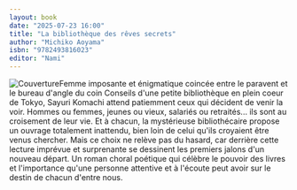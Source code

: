 ```yaml
---
layout: book
date: "2025-07-23 16:00"
title: "La bibliothèque des rêves secrets"
author: "Michiko Aoyama"
isbn: "9782493816023"
editor: "Nami"
---
```

![Couverture](/img/9782493816023.jpeg)Femme imposante et énigmatique coincée entre le paravent et le bureau d'angle du coin Conseils d'une petite bibliothèque en plein coeur de Tokyo, Sayuri Komachi attend patiemment ceux qui décident de venir la voir. Hommes ou femmes, jeunes ou vieux, salariés ou retraités... ils sont au croisement de leur vie. Et à chacun, la mystérieuse bibliothécaire propose un ouvrage totalement inattendu, bien loin de celui qu'ils croyaient être venus chercher. Mais ce choix ne relève pas du hasard, car derrière cette lecture imprévue et surprenante se dessinent les premiers jalons d'un nouveau départ.
Un roman choral poétique qui célèbre le pouvoir des livres et l'importance qu'une personne attentive et à l'écoute peut avoir sur le destin de chacun d'entre nous.
